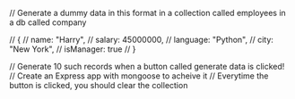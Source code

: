 // Generate a dummy data in this format in a collection called employees in a db called company

// {
//     name: "Harry",
//     salary: 45000000,
//     language: "Python",
//     city: "New York",
//     isManager: true
// }

// Generate 10 such records when a button called generate data is clicked!
// Create an Express app with mongoose to acheive it
// Everytime the button is clicked, you should clear the collection 
